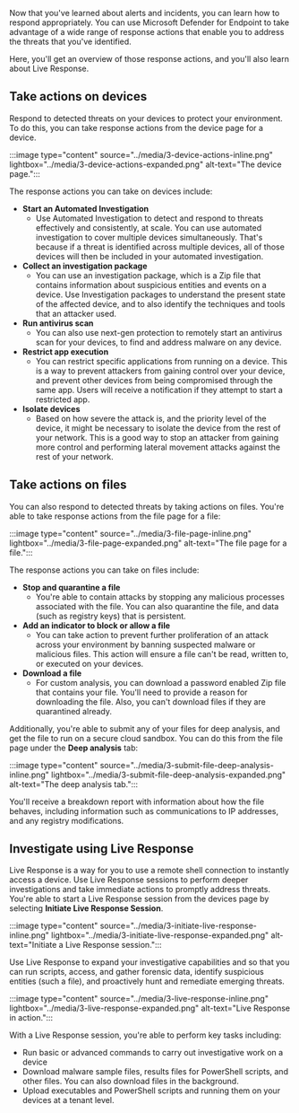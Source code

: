 Now that you've learned about alerts and incidents, you can learn how to respond appropriately. You can use Microsoft Defender for Endpoint to take advantage of a wide range of response actions that enable you to address the threats that you've identified.

Here, you'll get an overview of those response actions, and you'll also learn about Live Response.

## Take actions on devices

Respond to detected threats on your devices to protect your environment. To do this, you can take response actions from the device page for a device.

:::image type="content" source="../media/3-device-actions-inline.png" lightbox="../media/3-device-actions-expanded.png" alt-text="The device page.":::

The response actions you can take on devices include:

- **Start an Automated Investigation**
  - Use Automated Investigation to detect and respond to threats effectively and consistently, at scale. You can use automated investigation to cover multiple devices simultaneously. That's because if a threat is identified across multiple devices, all of those devices will then be included in your automated investigation.
- **Collect an investigation package**
  - You can use an investigation package, which is a Zip file that contains information about suspicious entities and events on a device. Use Investigation packages to understand the present state of the affected device, and to also identify the techniques and tools that an attacker used.
- **Run antivirus scan**
  - You can also use next-gen protection to remotely start an antivirus scan for your devices, to find and address malware on any device.
- **Restrict app execution**
  - You can restrict specific applications from running on a device. This is a way to prevent attackers from gaining control over your device, and prevent other devices from being compromised through the same app. Users will receive a notification if they attempt to start a restricted app.
- **Isolate devices**
  - Based on how severe the attack is, and the priority level of the device, it might be necessary to isolate the device from the rest of your network. This is a good way to stop an attacker from gaining more control and performing lateral movement attacks against the rest of your network.

## Take actions on files

You can also respond to detected threats by taking actions on files. You're able to take response actions from the file page for a file:

:::image type="content" source="../media/3-file-page-inline.png" lightbox="../media/3-file-page-expanded.png" alt-text="The file page for a file.":::

The response actions you can take on files include:

- **Stop and quarantine a file**
  - You're able to contain attacks by stopping any malicious processes associated with the file. You can also quarantine the file, and data (such as registry keys) that is persistent.
- **Add an indicator to block or allow a file**
  - You can take action to prevent further proliferation of an attack across your environment by banning suspected malware or malicious files. This action will ensure a file can't be read, written to, or executed on your devices.
- **Download a file**
  - For custom analysis, you can download a password enabled Zip file that contains your file. You'll need to provide a reason for downloading the file. Also, you can't download files if they are quarantined already.

Additionally, you're able to submit any of your files for deep analysis, and get the file to run on a secure cloud sandbox. You can do this from the file page under the **Deep analysis** tab:

:::image type="content" source="../media/3-submit-file-deep-analysis-inline.png" lightbox="../media/3-submit-file-deep-analysis-expanded.png" alt-text="The deep analysis tab.":::

You'll receive a breakdown report with information about how the file behaves, including information such as communications to IP addresses, and any registry modifications.

## Investigate using Live Response

Live Response is a way for you to use a remote shell connection to instantly access a device. Use Live Response sessions to perform deeper investigations and take immediate actions to promptly address threats. You're able to start a Live Response session from the devices page by selecting **Initiate Live Response Session**.

:::image type="content" source="../media/3-initiate-live-response-inline.png" lightbox="../media/3-initiate-live-response-expanded.png" alt-text="Initiate a Live Response session.":::

Use Live Response to expand your investigative capabilities and so that you can run scripts, access, and gather forensic data, identify suspicious entities (such a file), and proactively hunt and remediate emerging threats.

:::image type="content" source="../media/3-live-response-inline.png" lightbox="../media/3-live-response-expanded.png" alt-text="Live Response in action.":::

With a Live Response session, you're able to perform key tasks including:

- Run basic or advanced commands to carry out investigative work on a device
- Download malware sample files, results files for PowerShell scripts, and other files. You can also download files in the background.
- Upload executables and PowerShell scripts and running them on your devices at a tenant level.
